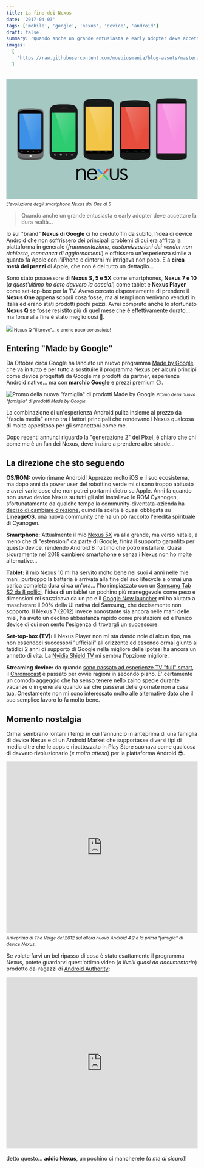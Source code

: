 ```yaml
---
title: La fine dei Nexus
date: '2017-04-03'
tags: ['mobile', 'google', 'nexus', 'device', 'android']
draft: false
summary: 'Quando anche un grande entusiasta e early adopter deve accettare la dura realtà...'
images:
  [
    'https://raw.githubusercontent.com/moebiusmania/blog-assets/master/images/2017/Google-Nexus-Smartphone-made-by-HTC-to-be-called-Pixel-Smartphone.png',
  ]
---
```


![L'evoluzione degli smartphone Nexus dal One al 5](https://raw.githubusercontent.com/moebiusmania/blog-assets/master/images/2017/Google-Nexus-Smartphone-made-by-HTC-to-be-called-Pixel-Smartphone.png) <small>_L'evoluzione degli smartphone Nexus dal One al 5_</small>

> Quando anche un grande entusiasta e early adopter deve accettare la dura realtà...

Io sul "brand" **Nexus di Google** ci ho creduto fin da subito, l'idea di device Android che non soffrissero dei principali problemi di cui era afflitta la piattaforma in generale (_frammentazione, customizzazioni dei vendor non richieste, mancanza di aggiornamenti_) e offrissero un'esperienza simile a quanto fa Apple con l'iPhone e dintorni mi intrigava non poco. E a **circa metà dei prezzi** di Apple, che non è del tutto un dettaglio...

Sono stato possessore di **Nexus S, 5 e 5X** come smartphones, **Nexus 7 e 10** (_a quest'ultimo ho dato davvero la caccia!_) come tablet e **Nexus Player** come set-top-box per la TV. Avevo cercato disperatamente di prendere il **Nexus One** appena scoprii cosa fosse, ma ai tempi non venivano venduti in Italia ed erano stati prodotti pochi pezzi. Avrei comprato anche lo sfortunato **Nexus Q** se fosse resistito più di quel mese che è effettivamente durato... ma forse alla fine è stato meglio così 🤣.

![](https://puntocellulare.it/notizie/images/31502_01.jpg)
<small>Nexus Q "il breve"... e anche poco conosciuto!</small>

## Entering "Made by Google"

Da Ottobre circa Google ha lanciato un nuovo programma [Made by Google](https://madeby.google.com/) che va in tutto e per tutto a sostituire il programma Nexus per alcuni principi come device progettati da Google ma prodotti da partner, esperienze Android native... ma con **marchio Google** e prezzi premium 😕.

![Promo della nuova "famiglia" di prodotti Made by Google](https://storage.googleapis.com/madebygoog/v1/banners/madebygoogle_logo_banner.jpg) <small>_Promo della nuova "famiglia" di prodotti Made by Google_</small>

La combinazione di un'esperienza Android pulita insieme al prezzo da "fascia media" erano tra i fattori principali che rendevano i Nexus qualcosa di molto appetitoso per gli smanettoni come me.

Dopo recenti annunci riguardo la "generazione 2" dei Pixel, è chiaro che chi come me è un fan dei Nexus, deve inziare a prendere altre strade...

## La direzione che sto seguendo

**OS/ROM:** ovvio rimane Android! Apprezzo molto iOS e il suo ecosistema, ma dopo anni da power user del robottino verde mi ci sono troppo abituato e avrei varie cose che non potrei portarmi dietro su Apple. Anni fa quando non usavo device Nexus su tutti gli altri installavo le ROM Cyanogen, sfortunatamente da qualche tempo la community-diventata-azienda ha [deciso di cambiare direzione](http://www.lastampa.it/2016/12/29/tecnologia/news/addio-a-cyanogen-landroid-alternativo-che-voleva-battere-google-Z53gfeDOWNORUX5YJngw4O/pagina.html), quindi la scelta è quasi obbligata su [**LineageOS**](http://lineageos.org/), una nuova community che ha un pò raccolto l'eredità spirituale di Cyanogen.

**Smartphone:** Attualmente il mio [Nexus 5X](http://lg.hdblog.it/schede-tecniche/lg-nexus-5x_i2961/) va alla grande, ma verso natale, a meno che di "estensioni" da parte di Google, finirà il supporto garantito per questo device, rendendo Android 8 l'ultimo che potrò installare. Quasi sicuramente nel 2018 cambierò smartphone e senza i Nexus non ho molte alternative...

**Tablet:** il mio Nexus 10 mi ha servito molto bene nei suoi 4 anni nelle mie mani, purtroppo la batteria è arrivata alla fine del suo lifecycle e ormai una carica completa dura circa un'ora... l'ho rimpiazzato con un [Samsung Tab S2 da 8 pollici](http://samsung.hdblog.it/schede-tecniche/samsung-galaxy-tab-s2-8-0_i2908/), l'idea di un tablet un pochino più maneggevole come peso e dimensioni mi stuzzicava da un po e il [Google Now launcher](https://play.google.com/store/apps/details?id=com.google.android.launcher&hl=it) mi ha aiutato a mascherare il 90% della UI nativa dei Samsung, che decisamente non sopporto. Il Nexus 7 (2012) invece nonostante sia ancora nelle mani delle miei, ha avuto un declino abbastanza rapido come prestazioni ed è l'unico device di cui non sento l'esigenza di trovargli un successore.

**Set-top-box (TV):** il Nexus Player non mi sta dando noie di alcun tipo, ma non essendoci successori "ufficiali" all'orizzonte ed essendo ormai giunto ai fatidici 2 anni di supporto di Google nella migliore delle ipotesi ha ancora un annetto di vita. La [Nvidia Shield TV](https://www.nvidia.com/it-it/shield/shield-tv/) mi sembra l'opzione migliore.

**Streaming device:** da quando [sono passato ad esperienze TV "full" smart](https://salvatorelaisa.blog/post/dvd-soprammobili/), il [Chromecast](https://salvatorelaisa.blog/post/sperimentando-il-chromecast/) è passato per ovvie ragioni in secondo piano. E' certamente un comodo aggeggio che ha senso tenere nello zaino specie durante vacanze o in generale quando sai che passerai delle giornate non a casa tua. Onestamente non mi sono interessato molto alle alternative dato che il suo semplice lavoro lo fa molto bene.

## Momento nostalgia

Ormai sembrano lontani i tempi in cui l'annuncio in anteprima di una famiglia di device Nexus e di un Android Market che supportasse diversi tipi di media oltre che le apps e ribattezzato in Play Store suonava come qualcosa di davvero rivoluzionario (_e molto atteso_) per la piattaforma Android 😎.

<iframe height="450" width="100%" src="https://www.youtube.com/embed/66-4uMQqerA" frameBorder="0" allowFullScreen></iframe> <small><i>Anteprima di The Verge del 2012 sul allora nuovo Android 4.2 e la prima "famigia" di device Nexus.</i></small>

Se volete farvi un bel ripasso di cosa è stato esattamente il programma Nexus, potete guardarvi quest'ottimo video (_a livelli quasi da documentario_) prodotto dai ragazzi di [Android Authority](http://www.androidauthority.com/):

<iframe width="100%" height="450" src="https://www.youtube.com/embed/8h_TOz1kSXU" frameBorder="0" allowFullScreen></iframe>

detto questo... **addio Nexus**, un pochino ci mancherete (_a me di sicuro_)!
